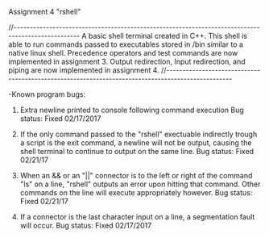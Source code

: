 Assignment 4 "rshell"

//--------------------------------------------------------------------------------------------------
A basic shell terminal created in C++. This shell is able to run commands passed to executables stored in /bin similar to a native linux shell. Precedence operators and test commands are now implemented in assignment 3. Output redirection, Input redirection, and piping are now implemented in assignment 4. 
//--------------------------------------------------------------------------------------------------

-Known program bugs:

1) Extra newline printed to console following command execution
Bug status: Fixed 02/17/2017

2) If the only command passed to the "rshell" exectuable indirectly trough a script is the exit command, a newline will not be output, causing the shell terminal to continue to output on the same line.
Bug status: Fixed 02/21/17

2) When an && or an "||" connector is to the left or right of the command "ls" on a line, "rshell" outputs an error upon hitting that command. Other commands on the line will execute appropriately however.
Bug status: Fixed 02/21/17

3) If a connector is the last character input on a line, a segmentation fault will occur.
Bug status: Fixed 02/17/2017


